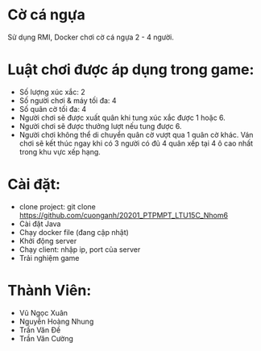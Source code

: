 # Cờ cá ngựa
Sử dụng RMI, Docker chơi cờ cá ngựa 2 - 4 người.

# Luật chơi được áp dụng trong game:
- Số lượng xúc xắc: 2
- Số người chơi & máy tối đa: 4
- Số quân cờ tối đa: 4
- Người chơi sẽ được xuất quân khi tung xúc xắc được 1 hoặc 6.
- Người chơi sẽ được thưởng lượt nếu tung được 6.
- Người chơi không thể di chuyển quân cờ vượt qua 1 quân cờ khác.
Ván chơi sẽ kết thúc ngay khi có 3 người có đủ 4 quân xếp tại 4 ô cao nhất trong khu vực xếp hạng.

# Cài đặt:
- clone project: git clone https://github.com/cuonganh/20201_PTPMPT_LTU15C_Nhom6
- Cài đặt Java
- Chạy docker file (đang cập nhật)
- Khởi động server
- Chạy client: nhập ip, port của server
- Trải nghiệm game

# Thành Viên:
- Vũ Ngọc Xuân
- Nguyễn Hoàng Nhung
- Trần Văn Đề
- Trần Văn Cường
